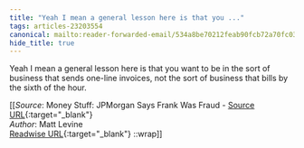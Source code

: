 ```yaml
---
title: "Yeah I mean a general lesson here is that you ..."
tags: articles-23203554
canonical: mailto:reader-forwarded-email/534a8be70212feab90fcb72a70fc03c0
hide_title: true
---
```


Yeah I mean a general lesson here is that you want to be in the sort of business that sends one-line invoices, not the sort of business that bills by the sixth of the hour.


[[_Source_: Money Stuff: JPMorgan Says Frank Was Fraud - [Source URL](mailto:reader-forwarded-email/534a8be70212feab90fcb72a70fc03c0){:target="_blank"}<br>
_Author_: Matt Levine<br>
[Readwise URL](https://readwise.io/open/454939671){:target="_blank"}
::wrap]]